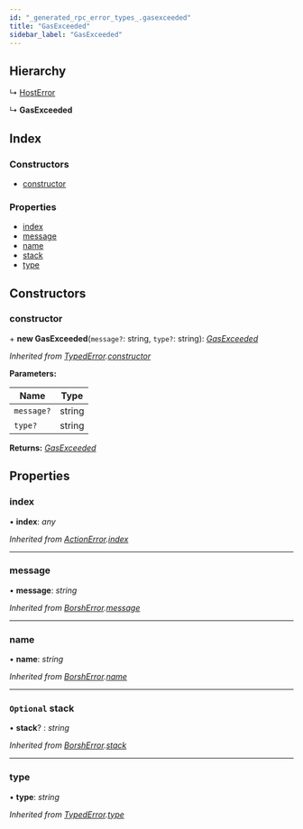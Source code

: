 ```yaml
---
id: "_generated_rpc_error_types_.gasexceeded"
title: "GasExceeded"
sidebar_label: "GasExceeded"
---
```


## Hierarchy

  ↳ [HostError](_generated_rpc_error_types_.hosterror.md)

  ↳ **GasExceeded**

## Index

### Constructors

* [constructor](_generated_rpc_error_types_.gasexceeded.md#constructor)

### Properties

* [index](_generated_rpc_error_types_.gasexceeded.md#index)
* [message](_generated_rpc_error_types_.gasexceeded.md#message)
* [name](_generated_rpc_error_types_.gasexceeded.md#name)
* [stack](_generated_rpc_error_types_.gasexceeded.md#optional-stack)
* [type](_generated_rpc_error_types_.gasexceeded.md#type)

## Constructors

###  constructor

\+ **new GasExceeded**(`message?`: string, `type?`: string): *[GasExceeded](_generated_rpc_error_types_.gasexceeded.md)*

*Inherited from [TypedError](_utils_errors_.typederror.md).[constructor](_utils_errors_.typederror.md#constructor)*

**Parameters:**

Name | Type |
------ | ------ |
`message?` | string |
`type?` | string |

**Returns:** *[GasExceeded](_generated_rpc_error_types_.gasexceeded.md)*

## Properties

###  index

• **index**: *any*

*Inherited from [ActionError](_generated_rpc_error_types_.actionerror.md).[index](_generated_rpc_error_types_.actionerror.md#index)*

___

###  message

• **message**: *string*

*Inherited from [BorshError](_utils_serialize_.borsherror.md).[message](_utils_serialize_.borsherror.md#message)*

___

###  name

• **name**: *string*

*Inherited from [BorshError](_utils_serialize_.borsherror.md).[name](_utils_serialize_.borsherror.md#name)*

___

### `Optional` stack

• **stack**? : *string*

*Inherited from [BorshError](_utils_serialize_.borsherror.md).[stack](_utils_serialize_.borsherror.md#optional-stack)*

___

###  type

• **type**: *string*

*Inherited from [TypedError](_utils_errors_.typederror.md).[type](_utils_errors_.typederror.md#type)*
